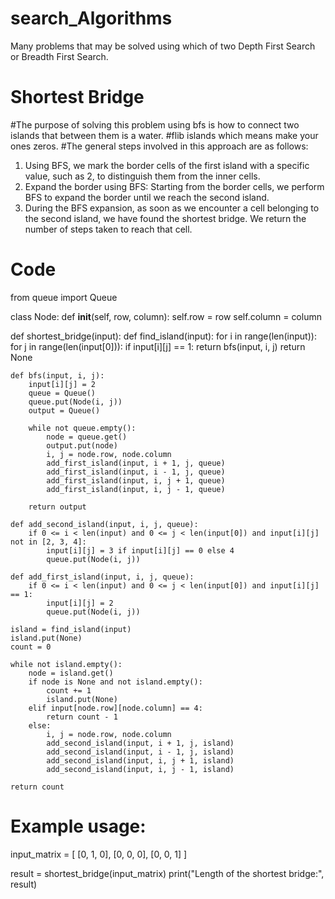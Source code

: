 # search_Algorithms
Many problems that may be solved using which of two Depth First Search or Breadth First Search.

# Shortest Bridge 

#The purpose of solving this problem using bfs is how to connect two islands that between them is a water.
#flib islands which means make your ones zeros.
#The general steps involved in this approach are as follows: 
1) Using BFS, we mark the border cells of the first island with a specific value, such as 2, to distinguish them from the inner cells.
2) Expand the border using BFS: Starting from the border cells, we perform BFS to expand the border until we reach the second island.
3) During the BFS expansion, as soon as we encounter a cell belonging to the second island, we have found the shortest bridge. We return the number of steps taken to reach that cell.
  

# Code
from queue import Queue

class Node:
    def __init__(self, row, column):
        self.row = row
        self.column = column

def shortest_bridge(input):
    def find_island(input):
        for i in range(len(input)):
            for j in range(len(input[0])):
                if input[i][j] == 1:
                    return bfs(input, i, j)
        return None

    def bfs(input, i, j):
        input[i][j] = 2
        queue = Queue()
        queue.put(Node(i, j))
        output = Queue()

        while not queue.empty():
            node = queue.get()
            output.put(node)
            i, j = node.row, node.column
            add_first_island(input, i + 1, j, queue)
            add_first_island(input, i - 1, j, queue)
            add_first_island(input, i, j + 1, queue)
            add_first_island(input, i, j - 1, queue)

        return output

    def add_second_island(input, i, j, queue):
        if 0 <= i < len(input) and 0 <= j < len(input[0]) and input[i][j] not in [2, 3, 4]:
            input[i][j] = 3 if input[i][j] == 0 else 4
            queue.put(Node(i, j))

    def add_first_island(input, i, j, queue):
        if 0 <= i < len(input) and 0 <= j < len(input[0]) and input[i][j] == 1:
            input[i][j] = 2
            queue.put(Node(i, j))

    island = find_island(input)
    island.put(None)
    count = 0

    while not island.empty():
        node = island.get()
        if node is None and not island.empty():
            count += 1
            island.put(None)
        elif input[node.row][node.column] == 4:
            return count - 1
        else:
            i, j = node.row, node.column
            add_second_island(input, i + 1, j, island)
            add_second_island(input, i - 1, j, island)
            add_second_island(input, i, j + 1, island)
            add_second_island(input, i, j - 1, island)

    return count

# Example usage:
input_matrix = [
    [0, 1, 0],
    [0, 0, 0],
    [0, 0, 1]
]

result = shortest_bridge(input_matrix)
print("Length of the shortest bridge:", result)
